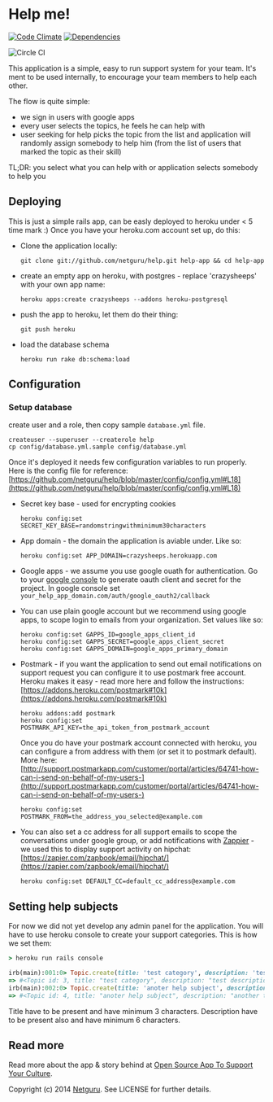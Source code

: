 # Help me!

[![Code Climate](https://codeclimate.com/github/netguru/help.png)](https://codeclimate.com/github/netguru/help)
[![Dependencies](http://allthebadges.io/netguru/help/gemnasium.png)](http://allthebadges.io/netguru/help/gemnasium)

![Circle CI](https://circleci.com/gh/netguru/help/tree/master.png?circle-token=0b87a42d881a82d69dca72d9c0f4cc680f795f62)

This application is a simple, easy to run support system for your team. It's ment to be used internally, to encourage your team members to help each other.

The flow is quite simple:

* we sign in users with google apps
* every user selects the topics, he feels he can help with
* user seeking for help picks the topic from the list and application will randomly assign somebody to help him (from the list of users that marked the topic as their skill)

TL;DR: you select what you can help with or application selects somebody to help you

## Deploying
This is just a simple rails app, can be easly deployed to heroku under < 5 time mark :)
Once you have your heroku.com account set up, do this:

* Clone the application locally:

  `git clone git://github.com/netguru/help.git help-app && cd help-app`

* create an empty app on heroku, with postgres - replace 'crazysheeps' with your own app name:

  `heroku apps:create crazysheeps --addons heroku-postgresql`

* push the app to heroku, let them do their thing:

  `git push heroku`

* load the database schema

  `heroku run rake db:schema:load`

## Configuration

### Setup database

create user and a role, then copy sample `database.yml` file.

```shell
createuser --superuser --createrole help
cp config/database.yml.sample config/database.yml
```

Once it's deployed it needs few configuration variables to run properly.
Here is the config file for reference: [https://github.com/netguru/help/blob/master/config/config.yml#L18](https://github.com/netguru/help/blob/master/config/config.yml#L18)

* Secret key base - used for encrypting cookies

  `heroku config:set SECRET_KEY_BASE=randomstringwithminimum30characters`

* App domain - the domain the application is aviable under. Like so:

  `heroku config:set APP_DOMAIN=crazysheeps.herokuapp.com`

* Google apps - we assume you use google ouath for authentication.
Go to your [google console](https://cloud.google.com/console/project) to generate oauth client and secret for the project.
In google console set `your_help_app_domain.com/auth/google_oauth2/callback`

* You can use plain google account but we recommend using google apps, to scope login to emails from your organization.
Set values like so:

  ```shell
  heroku config:set GAPPS_ID=google_apps_client_id
  heroku config:set GAPPS_SECRET=google_apps_client_secret
  heroku config:set GAPPS_DOMAIN=google_apps_primary_domain
  ```

* Postmark - if you want the application to send out email notifications on support request you can configure it to use postmark free account. Heroku makes it easy - read more here and follow the instructions: [https://addons.heroku.com/postmark#10k](https://addons.heroku.com/postmark#10k)

  ```shell
  heroku addons:add postmark
  heroku config:set POSTMARK_API_KEY=the_api_token_from_postmark_account
  ```

  Once you do have your postmark account connected with heroku, you can configure a from address with them (or set it to postmark default).
  More here: [http://support.postmarkapp.com/customer/portal/articles/64741-how-can-i-send-on-behalf-of-my-users-](http://support.postmarkapp.com/customer/portal/articles/64741-how-can-i-send-on-behalf-of-my-users-)

  `heroku config:set POSTMARK_FROM=the_address_you_selected@example.com`

* You can also set a cc address for all support emails to scope the conversations under google group, or add notifications with [Zappier](https://zapier.com/zapbook/email/) - we used this to display support activity on hipchat: [https://zapier.com/zapbook/email/hipchat/](https://zapier.com/zapbook/email/hipchat/)

  `heroku config:set DEFAULT_CC=default_cc_address@example.com`

## Setting help subjects

For now we did not yet develop any admin panel for the application. You will have to use heroku console to create your support categories. This is how we set them:

```ruby
> heroku run rails console

irb(main):001:0> Topic.create(title: 'test category', description: 'test description')
=> #<Topic id: 3, title: "test category", description: "test description">
irb(main):002:0> Topic.create(title: 'anoter help subject', description: 'another topic description')
=> #<Topic id: 4, title: "anoter help subject", description: "another topic description">

```
Title have to be present and have minimum 3 characters.
Description have to be present also and have minimum 6 characters.

## Read more

Read more about the app & story behind at [Open Source App To Support Your Culture](https://netguru.co/blog/posts/open-source-app-to-support-your-culture).

Copyright (c) 2014 [Netguru](https://netguru.co). See LICENSE for further details.
